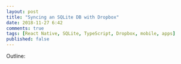 ```yaml
---
layout: post
title: "Syncing an SQLite DB with Dropbox"
date: 2018-11-27 6:42
comments: true
tags: [React Native, SQLite, TypeScript, Dropbox, mobile, apps]
published: false
---
```

Outline: 

